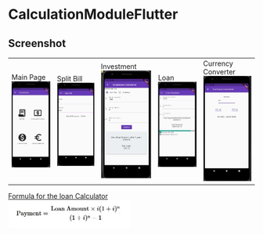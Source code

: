 # CalculationModuleFlutter
 


## Screenshot


<table>
<tr>
 <td>
  Main Page<br>
<img src="/screenshot/mainCalculationPage.JPG" width="150" >
 </td>
  <td>
   
Split Bill<br>
<img src="/screenshot/splitBill.JPG" width="150" >
 </td>
 
 <td>
 Investment<br>
<img src="/screenshot/investment.JPG" width="150" >
</td>

<td>
Loan <br>
<img src="/screenshot/loan.JPG" width="150" >
</td>

<td>
Currency Converter<br>
<img src="/screenshot/currency.JPG" width="150" >
</td>
 
 
 </tr>
 </table>
 
 <a href="https://www.calculatorsoup.com/calculators/financial/loan-calculator-simple.php">Formula for the loan Calculator
   <br>
<img src="/screenshot/formula.JPG" width="250" >
</a>


   




